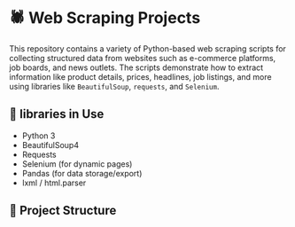 # 🕷️ Web Scraping Projects

This repository contains a variety of Python-based web scraping scripts for collecting structured data from websites such as e-commerce platforms, job boards, and news outlets. The scripts demonstrate how to extract information like product details, prices, headlines, job listings, and more using libraries like `BeautifulSoup`, `requests`, and `Selenium`.

## 🔧 libraries in  Use
- Python 3
- BeautifulSoup4
- Requests
- Selenium (for dynamic pages)
- Pandas (for data storage/export)
- lxml / html.parser

## 📂 Project Structure


